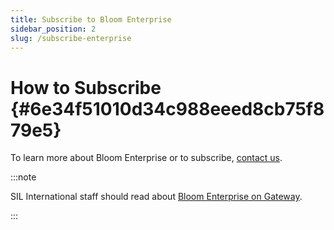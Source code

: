 ```yaml
---
title: Subscribe to Bloom Enterprise
sidebar_position: 2
slug: /subscribe-enterprise
---
```




# How to Subscribe {#6e34f51010d34c988eeed8cb75f879e5}


To learn more about Bloom Enterprise or to subscribe, [contact us](https://sites.google.com/sil.org/bloom-program/im-interested).


:::note

SIL International staff should read about [Bloom Enterprise on Gateway](https://gateway.sil.org/x/UolzDQ/).

:::



